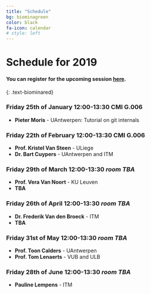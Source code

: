 ```yaml
---
title: "Schedule"
bg: biominagreen
color: black
fa-icon: calendar
# style: left
---
```


# Schedule for 2019

#### You can register for the upcoming session [here](https://goo.gl/forms/9gnNUiLWfZA59ATE2).
{: .text-biominared}

### Friday 25th of January 12:00-13:30 CMI G.006

* **Pieter Moris** - UAntwerpen: Tutorial on git internals

### Friday 22th of February 12:00-13:30 CMI G.006

* **Prof. Kristel Van Steen** - ULiege
* **Dr. Bart Cuypers** - UAntwerpen and ITM

### Friday 29th of March 12:00-13:30 _room TBA_

* **Prof. Vera Van Noort** - KU Leuven
* **TBA** 

### Friday 26th of April 12:00-13:30 _room TBA_

* **Dr. Frederik Van den Broeck** - ITM
* **TBA** 

### Friday 31st of May 12:00-13:30 _room TBA_

* **Prof. Toon Calders** - UAntwerpen
* **Prof. Tom Lenaerts** - VUB and ULB

### Friday 28th of June 12:00-13:30 _room TBA_

* **Pauline Lempens**  - ITM
